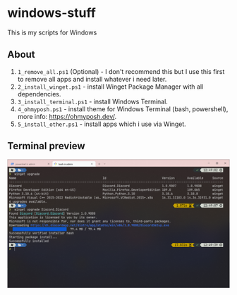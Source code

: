 # windows-stuff
This is my scripts for Windows

## About
1. ```1_remove_all.ps1``` (Optional) - I don't recommend this but I use this first to remove all apps and install whatever i need later.
2. ```2_install_winget.ps1``` - install Winget Package Manager with all dependencies.
3. ```3_install_terminal.ps1``` - install Windows Terminal.
4. ```4_ohmyposh.ps1``` - install theme for Windows Terminal (bash, powershell), more info: https://ohmyposh.dev/.
5. ```5_install_other.ps1``` - install apps which i use via Winget.

## Terminal preview
![Preview](https://github.com/edelvarden/windows-stuff/blob/main/preview.png?raw=true)
